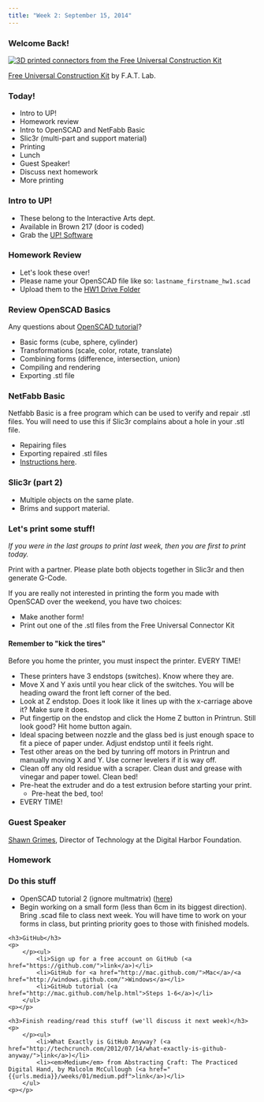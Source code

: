```yaml
---
title: "Week 2: September 15, 2014"
---
```


### Welcome Back!

<a href="http://fffff.at/free-universal-construction-kit/"><img src="{{urls.media}}/weeks/02/free_universal_construction_kit.jpg" alt="3D printed connectors from the Free Universal Construction Kit" /></a>

<a href="http://fffff.at/free-universal-construction-kit/">Free Universal Construction Kit</a> by F.A.T. Lab.

### Today!

* Intro to UP!
* Homework review
* Intro to OpenSCAD and NetFabb Basic
* Slic3r (multi-part and support material)
* Printing
* Lunch
* Guest Speaker!
* Discuss next homework
* More printing

### Intro to UP!

* These belong to the Interactive Arts dept.
* Available in Brown 217 (door is coded)
* Grab the [UP! Software](http://www.pp3dp.com/index.php?option=com_jdownloads&view=viewcategory&catid=1&Itemid=90)

### Homework Review

* Let's look these over!
* Please name your OpenSCAD file like so: `lastname_firstname_hw1.scad`
* Upload them to the [HW1 Drive Folder](https://drive.google.com/a/mica.edu/?tab=mo#folders/0B7mVHIpNW9snQk1sZUYzTHpocG8)

### Review OpenSCAD Basics

Any questions about [OpenSCAD tutorial](http://spolearninglab.com/curriculum/software/3d_modeling/openscad_intro.html)?

* Basic forms (cube, sphere, cylinder)
* Transformations (scale, color, rotate, translate)
* Combining forms (difference, intersection, union)
* Compiling and rendering
* Exporting .stl file

### NetFabb Basic

Netfabb Basic is a free program which can be used to verify and repair .stl files. You will need to use this if Slic3r complains about a hole in your .stl file.

* Repairing files
* Exporting repaired .stl files
* [Instructions here](http://www.shapeways.com/tutorials/how_to_use_meshlab_and_netfabb).

### Slic3r (part 2)

* Multiple objects on the same plate.
* Brims and support material.

### Let's print some stuff!

*If you were in the last groups to print last week, then you are first to print today.*

Print with a partner. Please plate both objects together in Slic3r and then generate G-Code.

If you are really not interested in printing the form you made with OpenSCAD over the weekend, you have two choices:

* Make another form!
* Print out one of the .stl files from the Free Universal Connector Kit

#### Remember to "kick the tires"

Before you home the printer, you must inspect the printer. EVERY TIME!

* These printers have 3 endstops (switches). Know where they are.
* Move X and Y axis until you hear click of the switches. You will be heading oward the front left corner of the bed.
* Look at Z endstop. Does it look like it lines up with the x-carriage above it? Make sure it does.
* Put fingertip on the endstop and click the Home Z button in Printrun. Still look good? Hit home button again.
* Ideal spacing between nozzle and the glass bed is just enough space to fit a piece of paper under. Adjust endstop until it feels right.
* Test other areas on the bed by tunring off motors in Printrun and manually moving X and Y. Use corner levelers if it is way off.
* Clean off any old residue with a scraper. Clean dust and grease with vinegar and paper towel. Clean bed!
* Pre-heat the extruder and do a test extrusion before starting your print.
  * Pre-heat the bed, too!
* EVERY TIME!

### Guest Speaker

[Shawn Grimes](http://www.digitalharbor.org/team/shawn-grimes/), Director of Technology at the Digital Harbor Foundation.

### Homework

<div class="well">
	<h3>Do this stuff</h3>
	<ul>
		<li>OpenSCAD tutorial 2 (ignore multmatrix) (<a href="http://en.wikibooks.org/wiki/OpenSCAD_User_Manual/Transformations">here</a>)</li>
		<li>Begin working on a small form (less than 6cm in its biggest direction). Bring .scad file to class next week. You will have time to work on your forms in class, but printing priority goes to those with finished models.</li>
	</ul>	

	<h3>GitHub</h3>
	<p>
		</p><ul>
			<li>Sign up for a free account on GitHub (<a href="https://github.com/">link</a>)</li>
			<li>GitHub for <a href="http://mac.github.com/">Mac</a>/<a href="http://windows.github.com/">Windows</a></li>
			<li>GitHub tutorial (<a href="http://mac.github.com/help.html">Steps 1-6</a>)</li>
		</ul>	
	<p></p>

	<h3>Finish reading/read this stuff (we'll discuss it next week)</h3>
	<p>
		</p><ul>
			<li>What Exactly is GitHub Anyway? (<a href="http://techcrunch.com/2012/07/14/what-exactly-is-github-anyway/">link</a>)</li>
			<li><em>Medium</em> from Abstracting Craft: The Practiced Digital Hand, by Malcolm McCullough (<a href="{{urls.media}}/weeks/01/medium.pdf">link</a>)</li>
		</ul>	
	<p></p>
</div>
